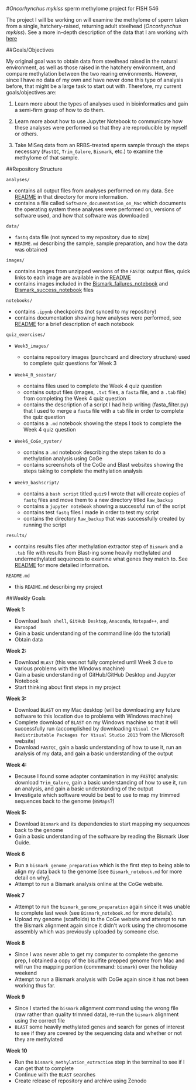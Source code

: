 #*Oncorhynchus mykiss* sperm methylome project for FISH 546

The project I will be working on will examine the methylome of sperm taken from a single, hatchery-raised, returning adult steelhead (*Oncorhynchus mykiss*). See a more in-depth description of the data that I am working with [here](https://github.com/mmiddleton/mmiddleton-fish546/tree/master/data)

##Goals/Objectives

My original goal was to obtain data from steelhead raised in the natural environment, as well as those raised in the hatchery environment, and compare methylation between the two rearing environments. However, since I have no data of my own and have never done this type of analysis before, that might be a large task to start out with. Therefore, my current goals/objectives are:

1. Learn more about the types of analyses used in bioinformatics and gain a semi-firm grasp of how to do them.

2. Learn more about how to use Jupyter Notebook to communicate how these analyses were performed so that they are reproducible by myself or others.

3. Take MiSeq data from an RRBS-treated sperm sample through the steps necessary (`FastQC`, `Trim_Galore`, `Bismark`, etc.) to examine the methylome of that sample.

##Repository Structure

`analyses/`

- contains all output files from analyses performed on my data. See [README](https://github.com/mmiddleton/mmiddleton-fish546/blob/master/analyses/README.md) in that directory for more information.
- contains a file called `Software_documentation_on_Mac` which documents the operating system these analyses were performed on, versions of software used, and how that software was downloaded

`data/`

- `fastq` data file (not synced to my repository due to size)
- `README.md` describing the sample, sample preparation, and how the data was obtained

`images/`

- contains images from unzipped versions of the `FASTQC` output files, quick links to each image are available in the [README](https://github.com/mmiddleton/mmiddleton-fish546/blob/master/images/README.md)
- contains images included in the [Bismark_failures_notebook](https://github.com/mmiddleton/mmiddleton-fish546/blob/master/notebooks/Bismark_failures_notebook.md) and [Bismark_success_notebook](https://github.com/mmiddleton/mmiddleton-fish546/blob/master/notebooks/Bismark_success_notebook.md) files

`notebooks/`

- contains `.ipynb` checkpoints (not synced to my repository)
- contains documentation showing how analyses were performed, see [README](https://github.com/mmiddleton/mmiddleton-fish546/blob/master/notebooks/README.md) for a brief description of each notebook

`quiz_exercises/`

- `Week3_images/`
	- contains repository images (punchcard and directory structure) used to complete quiz questions for Week 3 

- `Week4_R_seastar/`
	- contains files used to complete the Week 4 quiz question
	- contains output files (images, `.txt` files, a `fasta` file, and a `.tab` file) from completing the Week 4 quiz question
	- contains the description of a script I had help writing (fasta_filter.py) that I used to merge a `fasta` file with a `tab` file in order to complete the quiz question
	- contains a `.md` notebook showing the steps I took to complete the Week 4 quiz question

- `Week6_CoGe_oyster/`
	- contains a `.md` notebook describing the steps taken to do a methylation analysis using CoGe
	- contains screenshots of the CoGe and Blast websites showing the steps taking to complete the methylation analysis 

- `Week9_bashscript/`
	- contains a `bash script` titled `quiz9` I wrote that will create copies of `fastq` files and move them to a new directory titled `Raw_backup`
	- contains a `jupyter notebook` showing a successful run of the script
	- contains test `fastq` files I made in order to test my script
	- contains the directory `Raw_backup` that was successfully created by running the script

`results/`

- contains results files after methylation extractor step of `Bismark` and a `.tab` file with results from Blast-ing some heavily methylated and undermethylated sequences to examine what genes they match to. See [README](https://github.com/mmiddleton/mmiddleton-fish546/blob/master/results/README.md) for more detailed information.

`README.md`

- this `README.md` describing my project

##Weekly Goals

**Week 1:**

- Download `bash shell`, `GitHub Desktop`, `Anaconda`, `Notepad++`, and `Haroopad`
- Gain a basic understanding of the command line (do the tutorial)
- Obtain data

**Week 2:**

- Download `BLAST` (this was not fully completed until Week 3 due to various problems with the Windows machine)
- Gain a basic understanding of GitHub/GitHub Desktop and Jupyter Notebook
- Start thinking about first steps in my project

**Week 3:**

- Download `BLAST` on my Mac desktop (will be downloading any future software to this location due to problems with Windows machine)
- Complete download of `BLAST` on my Windows machine so that it will successfully run (accomplished by downloading `Visual C++ Redistributable Packages for Visual Studio 2013` from the Microsoft website)
- Download `FASTQC`, gain a basic understanding of how to use it, run an analysis of my data, and gain a basic understanding of the output

**Week 4:**

- Because I found some adapter contamination in my `FASTQC` analysis: download `Trim_Galore`, gain a basic understanding of how to use it, run an analysis, and gain a basic understanding of the output
- Investigate which software would be best to use to map my trimmed sequences back to the genome (`BSMaps`?)

**Week 5:**

- Download `Bismark` and its dependencies to start mapping my sequences back to the genome
- Gain a basic understanding of the software by reading the Bismark User Guide.

**Week 6**

- Run a `bismark_genome_preparation` which is the first step to being able to align my data back to the genome [see `Bismark_notebook.md` for more detail on why].
- Attempt to run a Bismark analysis online at the CoGe website.

**Week 7**

- Attempt to run the `bismark_genome_preparation` again since it was unable to complete last week (see `Bismark_notebook.md` for more details).
- Upload my genome (scaffolds) to the CoGe website and attempt to run the Bismark alignment again since it didn't work using the chromosome assembly which was previously uploaded by someone else.

**Week 8**

- Since I was never able to get my computer to complete the genome prep, I obtained a copy of the bisulfite prepped genome from Mac and will run the mapping portion (commmand: `bismark`) over the holiday weekend
- Attempt to run a Bismark analysis with CoGe again since it has not been working thus far.

**Week 9**

- Since I started the `bismark` alignment command using the wrong file (raw rather than quality trimmed data), re-run the `bismark` alignment using the correct file
- `BLAST` some heavily methylated genes and search for genes of interest to see if they are covered by the sequencing data and whether or not they are methylated

**Week 10**

- Run the `bismark_methylation_extraction` step in the terminal to see if I can get that to complete
- Continue with the `BLAST` searches
- Create release of repository and archive using Zenodo